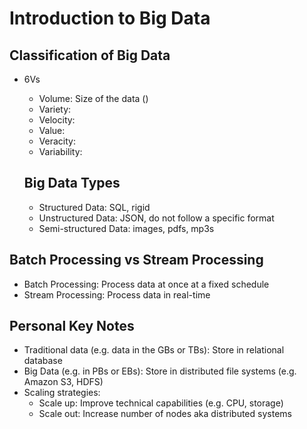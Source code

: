 # Introduction to Big Data
## Classification of Big Data 
- 6Vs
  - Volume: Size of the data ()
  - Variety: 
  - Velocity: 
  - Value: 
  - Veracity: 
  - Variability: 

  ## Big Data Types 
  - Structured Data: SQL, rigid
  - Unstructured Data: JSON, do not follow a specific format 
  - Semi-structured Data: images, pdfs, mp3s 

## Batch Processing vs Stream Processing 
- Batch Processing: Process data at once at a fixed schedule 
- Stream Processing: Process data in real-time 

## Personal Key Notes 
- Traditional data (e.g. data in the GBs or TBs): Store in relational database 
- Big Data (e.g. in PBs or EBs): Store in distributed file systems (e.g. Amazon S3, HDFS)
- Scaling strategies:
  - Scale up: Improve technical capabilities (e.g. CPU, storage)
  - Scale out: Increase number of nodes aka distributed systems 

